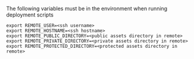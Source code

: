 The following variables must be in the environment when running deployment scripts

```
export REMOTE_USER=<ssh username>
export REMOTE_HOSTNAME=<ssh hostname>
export REMOTE_PUBLIC_DIRECTORY=<public assets directory in remote>
export REMOTE_PRIVATE_DIRECTORY=<private assets directory in remote>
export REMOTE_PROTECTED_DIRECTORY=<protected assets directory in remote>
```